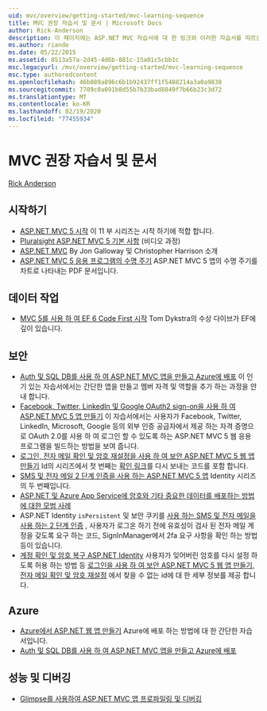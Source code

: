 ```yaml
---
uid: mvc/overview/getting-started/mvc-learning-sequence
title: MVC 권장 자습서 및 문서 | Microsoft Docs
author: Rick-Anderson
description: 이 페이지에는 ASP.NET MVC 자습서에 대 한 링크와 이러한 자습서를 따르는 제안 된 시퀀스가 포함 되어 있습니다.
ms.author: riande
ms.date: 05/22/2015
ms.assetid: 8513a57a-2d45-4d6b-881c-15a01c5cbb1c
msc.legacyurl: /mvc/overview/getting-started/mvc-learning-sequence
msc.type: authoredcontent
ms.openlocfilehash: 46b089a896c6b1b92437ff1f5488214a3a0a9838
ms.sourcegitcommit: 7709c0a091b8d55b7b33bad8849f7b66b23c3d72
ms.translationtype: MT
ms.contentlocale: ko-KR
ms.lasthandoff: 02/19/2020
ms.locfileid: "77455934"
---
```

# <a name="mvc-recommended-tutorials-and-articles"></a>MVC 권장 자습서 및 문서

[Rick Anderson](https://twitter.com/RickAndMSFT)

<a id="pwd"></a>
## <a name="getting-started"></a>시작하기

- [ASP.NET MVC 5 시작](introduction/getting-started.md) 이 11 부 시리즈는 시작 하기에 적합 합니다.
- [Pluralsight ASP.NET MVC 5 기본 사항](https://pluralsight.com/training/Player?author=scott-allen&amp;name=aspdotnet-mvc5-fundamentals-m1-introduction&amp;mode=live&amp;clip=0&amp;course=aspdotnet-mvc5-fundamentals) (비디오 과정)
- [ASP.NET MVC](https://channel9.msdn.com/Series/Introduction-to-ASP-NET-MVC) By Jon Galloway 및 Christopher Harrison 소개
- [ASP.NET MVC 5 응용 프로그램의 수명 주기](lifecycle-of-an-aspnet-mvc-5-application.md) ASP.NET MVC 5 앱의 수명 주기를 차트로 나타내는 PDF 문서입니다.

<a id="con"></a>
## <a name="working-with-data"></a>데이터 작업

- [MVC 5를 사용 하 여 EF 6 Code First 시작](getting-started-with-ef-using-mvc/creating-an-entity-framework-data-model-for-an-asp-net-mvc-application.md) Tom Dykstra의 수상 다이브가 EF에 깊이 있습니다.

<a id="wj"></a>
## <a name="security"></a>보안

- [Auth 및 SQL DB를 사용 하 여 ASP.NET MVC 앱을 만들고 Azure에 배포](https://azure.microsoft.com/documentation/articles/web-sites-dotnet-deploy-aspnet-mvc-app-membership-oauth-sql-database/) 이 인기 있는 자습서에서는 간단한 앱을 만들고 멤버 자격 및 역할을 추가 하는 과정을 안내 합니다.
- [Facebook, Twitter, LinkedIn 및 Google OAuth2 sign-on을 사용 하 여 ASP.NET MVC 5 앱 만들기](../security/create-an-aspnet-mvc-5-app-with-facebook-and-google-oauth2-and-openid-sign-on.md) 이 자습서에서는 사용자가 Facebook, Twitter, LinkedIn, Microsoft, Google 등의 외부 인증 공급자에서 제공 하는 자격 증명으로 OAuth 2.0를 사용 하 여 로그인 할 수 있도록 하는 ASP.NET MVC 5 웹 응용 프로그램을 빌드하는 방법을 보여 줍니다.
- [로그인, 전자 메일 확인 및 암호 재설정을 사용 하 여 보안 ASP.NET MVC 5 웹 앱 만들기](../security/create-an-aspnet-mvc-5-web-app-with-email-confirmation-and-password-reset.md) Id의 시리즈에서 첫 번째는 [확인 링크](../security/create-an-aspnet-mvc-5-web-app-with-email-confirmation-and-password-reset.md#rsend)를 다시 보내는 코드를 포함 합니다.
- [SMS 및 전자 메일 2 단계 인증을 사용 하는 ASP.NET MVC 5 앱](../security/aspnet-mvc-5-app-with-sms-and-email-two-factor-authentication.md) Identity 시리즈의 두 번째입니다.
- [ASP.NET 및 Azure App Service에 암호와 기타 중요한 데이터를 배포하는 방법에 대한 모범 사례](../../../identity/overview/features-api/best-practices-for-deploying-passwords-and-other-sensitive-data-to-aspnet-and-azure.md)
- ASP.NET Identity `isPersistent` 및 보안 쿠키를 [사용 하는 SMS 및 전자 메일을 사용 하는 2 단계 인증](../../../identity/overview/features-api/two-factor-authentication-using-sms-and-email-with-aspnet-identity.md) , 사용자가 로그온 하기 전에 유효성이 검사 된 전자 메일 계정을 갖도록 요구 하는 코드, SignInManager에서 2fa 요구 사항을 확인 하는 방법 등이 있습니다.
- [계정 확인 및 암호 복구 ASP.NET Identity](../../../identity/overview/features-api/account-confirmation-and-password-recovery-with-aspnet-identity.md) 사용자가 잊어버린 암호를 다시 설정 하도록 허용 하는 방법 등 [로그인을 사용 하 여 보안 ASP.NET MVC 5 웹 앱 만들기, 전자 메일 확인 및 암호 재설정](../security/create-an-aspnet-mvc-5-web-app-with-email-confirmation-and-password-reset.md) 에서 찾을 수 없는 id에 대 한 세부 정보를 제공 합니다.

<a id="da"></a>
## <a name="azure"></a>Azure

- [Azure에서 ASP.NET 웹 앱 만들기](https://azure.microsoft.com/documentation/articles/web-sites-dotnet-get-started/) Azure에 배포 하는 방법에 대 한 간단한 자습서입니다.
- [Auth 및 SQL DB를 사용 하 여 ASP.NET MVC 앱을 만들고 Azure에 배포](https://azure.microsoft.com/documentation/articles/web-sites-dotnet-deploy-aspnet-mvc-app-membership-oauth-sql-database/)

<a id="perf"></a>
## <a name="performance-and-debugging"></a>성능 및 디버깅

- [Glimpse를 사용하여 ASP.NET MVC 앱 프로파일링 및 디버깅](../performance/profile-and-debug-your-aspnet-mvc-app-with-glimpse.md)
